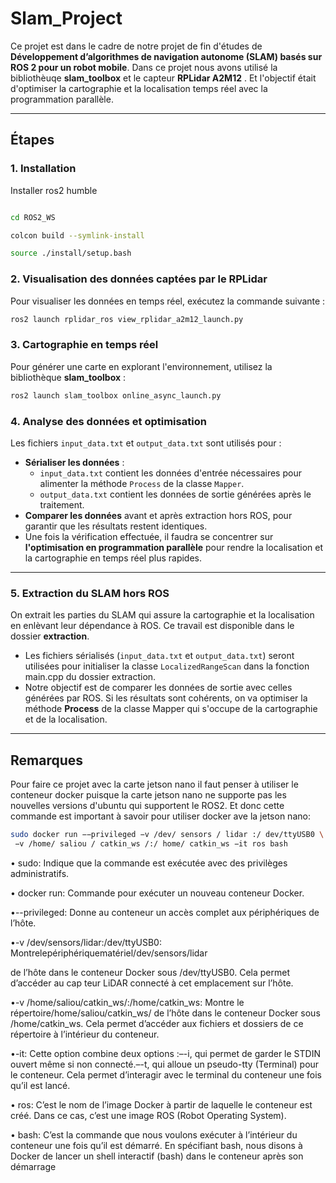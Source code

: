 # Slam_Project

Ce projet est dans le cadre de notre projet de fin d'études de **Développement d’algorithmes de navigation autonome (SLAM) basés sur ROS 2 pour un robot mobile**. Dans ce projet nous avons utilisé la bibliothèuqe **slam_toolbox** et le capteur **RPLidar A2M12** . Et l'objectif était d'optimiser la cartographie et la localisation temps réel avec la programmation parallèle.

---

## Étapes
### 1. Installation
Installer ros2 humble
``` bash

cd ROS2_WS

colcon build --symlink-install

source ./install/setup.bash
```

### 2. Visualisation des données captées par le RPLidar  
Pour visualiser les données en temps réel, exécutez la commande suivante :  
```bash
ros2 launch rplidar_ros view_rplidar_a2m12_launch.py
```
### 3. Cartographie en temps réel  
Pour générer une carte en explorant l'environnement, utilisez la bibliothèque **slam_toolbox** :  
```bash
ros2 launch slam_toolbox online_async_launch.py
```

### 4. Analyse des données et optimisation  
Les fichiers `input_data.txt` et `output_data.txt` sont utilisés pour :  
- **Sérialiser les données** :
  - `input_data.txt` contient les données d'entrée nécessaires pour alimenter la méthode `Process` de la classe `Mapper`.  
  - `output_data.txt` contient les données de sortie générées après le traitement.  
- **Comparer les données** avant et après extraction hors ROS, pour garantir que les résultats restent identiques.  
- Une fois la vérification effectuée, il faudra se concentrer sur **l'optimisation en programmation parallèle** pour rendre la localisation et la cartographie en temps réel plus rapides.

---

### 5. Extraction du SLAM hors ROS

On extrait les parties du SLAM qui assure la cartographie et la localisation en enlèvant leur dépendance à ROS. Ce travail est disponible dans le dossier **extraction**.  
- Les fichiers sérialisés (`input_data.txt` et `output_data.txt`) seront utilisées pour initialiser la classe `LocalizedRangeScan` dans la fonction  main.cpp du dossier extraction.  
- Notre objectif est de comparer les données de sortie avec celles générées par ROS. Si les résultats sont cohérents, on va optimiser la méthode **Process** de la classe Mapper qui s'occupe de la cartographie et de la localisation.

---

## Remarques
Pour faire ce projet avec la carte jetson nano il faut penser à utiliser le conteneur docker puisque la carte jetson nano ne supporte pas les nouvelles versions d'ubuntu qui supportent le ROS2. Et donc cette commande est important à savoir pour utiliser docker ave la jetson nano:

```bash
sudo docker run −−privileged −v /dev/ sensors / lidar :/ dev/ttyUSB0 \
 −v /home/ saliou / catkin_ws /:/ home/ catkin_ws −it ros bash
```
 • sudo: Indique que la commande est exécutée avec des privilèges administratifs.
 
 • docker run: Commande pour exécuter un nouveau conteneur Docker.
 
 •--privileged: Donne au conteneur un accès complet aux périphériques de l’hôte.
 
 •-v /dev/sensors/lidar:/dev/ttyUSB0: Montrelepériphériquematériel/dev/sensors/lidar
 
 de l’hôte dans le conteneur Docker sous /dev/ttyUSB0. Cela permet d’accéder au cap
teur LiDAR connecté à cet emplacement sur l’hôte.

 •-v /home/saliou/catkin_ws/:/home/catkin_ws: Montre le répertoire/home/saliou/catkin_ws/ de l’hôte dans le conteneur Docker sous /home/catkin_ws. Cela permet d’accéder aux fichiers et dossiers de ce répertoire à l’intérieur du conteneur.
 
 •-it: Cette option combine deux options :–-i, qui permet de garder le STDIN ouvert même si non connecté.–-t, qui alloue un pseudo-tty (Terminal) pour le conteneur. Cela permet d’interagir avec le terminal du conteneur une fois qu’il est lancé.
 
 • ros: C’est le nom de l’image Docker à partir de laquelle le conteneur est créé. Dans ce cas, c’est une image ROS (Robot Operating System).
 
 • bash: C’est la commande que nous voulons exécuter à l’intérieur du conteneur une fois qu’il est démarré. En spécifiant bash, nous disons à Docker de lancer un shell interactif (bash) dans le conteneur après son démarrage
